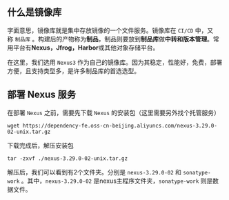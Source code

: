## 什么是镜像库

字面意思，镜像库就是集中存放镜像的一个文件服务。镜像库在 `CI/CD` 中，又称 `制品库` 。构建后的产物称为**制品**，制品则要放到**制品库**做**中转和版本管理**。常用平台有**Nexus，Jfrog，Harbor**或其他对象存储平台。

在这里，我们选用 `Nexus3` 作为自己的镜像库。因为其稳定，性能好，免费，部署方便，且支持类型多，是许多制品库的首选选型。

## 部署 Nexus 服务

在部署 `Nexus` 之前，需要先下载 `Nexus` 的安装包（这里需要另外找个托管服务）

```shell
wget https://dependency-fe.oss-cn-beijing.aliyuncs.com/nexus-3.29.0-02-unix.tar.gz
```

下载完成后，解压安装包

```shell
tar -zxvf ./nexus-3.29.0-02-unix.tar.gz
```

解压后，我们可以看到有2个文件夹。分别是 `nexus-3.29.0-02` 和 `sonatype-work` 。其中，`nexus-3.29.0-02` 是nexus主程序文件夹，`sonatype-work` 则是数据文件。